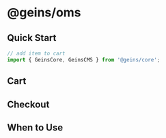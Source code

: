 # @geins/oms

## Quick Start

```typescript
// add item to cart
import { GeinsCore, GeinsCMS } from '@geins/core';
```

## Cart

## Checkout

## When to Use





